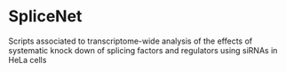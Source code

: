 # SpliceNet
Scripts associated to transcriptome-wide analysis of the effects of systematic knock down of splicing factors and regulators using siRNAs in HeLa cells
